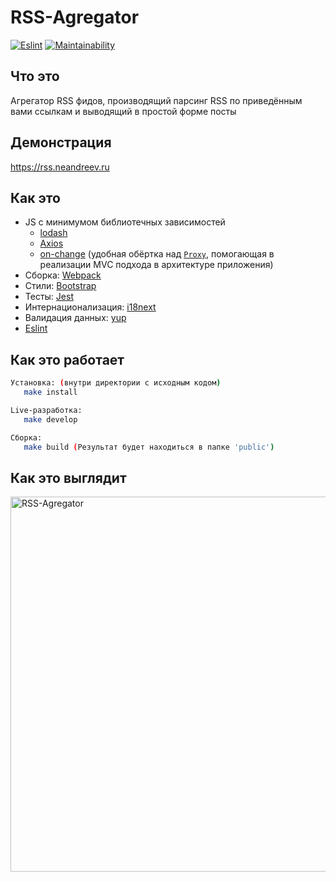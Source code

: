 # RSS-Agregator

[![Eslint](https://github.com/neandreev/RSS-Agregator/actions/workflows/jest.yml/badge.svg?branch=main)](https://github.com/neandreev/RSS-Agregator/actions/workflows/jest.yml)
[![Maintainability](https://api.codeclimate.com/v1/badges/6aa59dd715928a165f0b/maintainability)](https://codeclimate.com/github/neandreev/RSS-Agregator/maintainability)

## Что это

Агрегатор RSS фидов, производящий парсинг RSS по приведённым вами ссылкам и выводящий в простой форме посты

## Демонстрация

<https://rss.neandreev.ru>

## Как это

- JS с минимумом библиотечных зависимостей
  - [lodash](https://github.com/lodash/lodash)
  - [Axios](https://github.com/axios/axios)
  - [on-change](https://github.com/sindresorhus/on-change) (удобная обёртка над [`Proxy`](https://developer.mozilla.org/en-US/docs/Web/JavaScript/Reference/Global_Objects/Proxy), помогающая в реализации MVC подхода в архитектуре приложения)
- Сборка: [Webpack](https://github.com/webpack/webpack)
- Стили: [Bootstrap](https://github.com/twbs/bootstrap)
- Тесты: [Jest](https://github.com/facebook/jest)
- Интернационализация: [i18next](https://github.com/i18next/i18next)
- Валидация данных: [yup](https://github.com/jquense/yup)
- [Eslint](https://github.com/eslint/eslint)

## Как это работает

```sh
Установка: (внутри директории с исходным кодом)
   make install

Live-разработка:
   make develop

Сборка:
   make build (Результат будет находиться в папке 'public')
```

## Как это выглядит

<img src="https://neandreev.ru/images/RSS-Agregator_lowres.gif" alt="RSS-Agregator" width="600"/>
